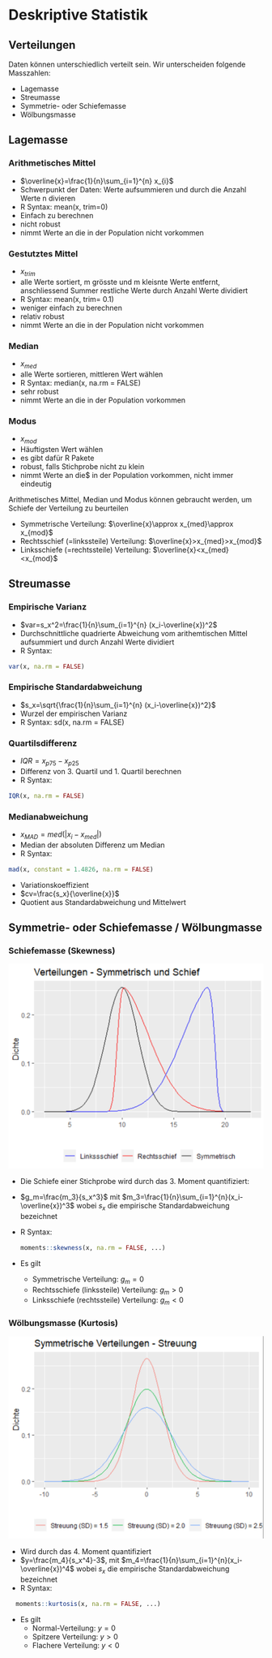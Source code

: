 # Deskriptive Statistik

## Verteilungen

Daten können unterschiedlich verteilt sein. Wir unterscheiden folgende Masszahlen:

* Lagemasse
* Streumasse
* Symmetrie- oder Schiefemasse
* Wölbungsmasse

## Lagemasse

### Arithmetisches Mittel

* $\overline{x}=\frac{1}{n}\sum_{i=1}^{n} x_{i}$
* Schwerpunkt der Daten: Werte aufsummieren und durch die Anzahl Werte n divieren
* R Syntax: mean(x, trim=0)
* Einfach zu berechnen
* nicht robust
* nimmt Werte an die in der Population nicht vorkommen

### Gestutztes Mittel

* $x_{trim}$
* alle Werte sortiert, m grösste und m kleisnte Werte entfernt, anschliessend Summer restliche Werte durch Anzahl Werte dividiert
* R Syntax: mean(x, trim= 0.1)
* weniger einfach zu berechnen
* relativ robust
* nimmt Werte an die in der Population nicht vorkommen

### Median

* $x_{med}$
* alle Werte sortieren, mittleren Wert wählen
* R Syntax: median(x, na.rm = FALSE)
* sehr robust
* nimmt Werte an die in der Population vorkommen

### Modus

* $x_{mod}$
* Häuftigsten Wert wählen
* es gibt dafür R Pakete
* robust, falls Stichprobe nicht zu klein
* nimmt Werte an die$ in der Population vorkommen, nicht immer eindeutig

Arithmetisches Mittel, Median und Modus können gebraucht werden, um Schiefe der Verteilung zu beurteilen

* Symmetrische Verteilung: $\overline{x}\approx x_{med}\approx x_{mod}$
* Rechtsschief (=linkssteile) Verteilung: $\overline{x}>x_{med}>x_{mod}$
* Linksschiefe (=rechtssteile) Verteilung: $\overline{x}<x_{med}<x_{mod}$

## Streumasse

### Empirische Varianz

* $var=s_x^2=\frac{1}{n}\sum_{i=1}^{n} (x_i-\overline{x})^2$
* Durchschnittliche quadrierte Abweichung vom arithemtischen Mittel aufsummiert und durch Anzahl Werte dividiert
* R Syntax:

```r
var(x, na.rm = FALSE)
```

### Empirische Standardabweichung

* $s_x=\sqrt{\frac{1}{n}\sum_{i=1}^{n} (x_i-\overline{x})^2}$
* Wurzel der empirischen Varianz
* R Syntax: sd(x, na.rm = FALSE)

### Quartilsdifferenz

* $IQR=x_{p75}-x_{p25}$
* Differenz von 3. Quartil und 1. Quartil berechnen
* R Syntax:

```r
IQR(x, na.rm = FALSE)
```

### Medianabweichung

* $x_{MAD}=med(|x_i-x_{med}|)$
* Median der absoluten Differenz um Median
* R Syntax:

```r
mad(x, constant = 1.4826, na.rm = FALSE)
```

* Variationskoeffizient
* $cv=\frac{s_x}{\overline{x}}$
* Quotient aus Standardabweichung und Mittelwert

## Symmetrie- oder Schiefemasse / Wölbungmasse

### Schiefemasse (Skewness)

![Ein Bild](data/schiefe.png "Verteilung - Symmetrisch und Schief")

* Die Schiefe einer Stichprobe wird durch das 3. Moment quantifiziert:
* $g_m=\frac{m_3}{s_x^3}$ mit $m_3=\frac{1}{n}\sum_{i=1}^{n}(x_i-\overline{x})^3$ wobei $s_x$ die empirische Standardabweichung bezeichnet
* R Syntax:

  ```r
  moments::skewness(x, na.rm = FALSE, ...)
  ```

* Es gilt
  * Symmetrische Verteilung: $g_m=0$
  * Rechtsschiefe (linkssteile) Verteilung: $g_m>0$
  * Linksschiefe (rechtssteile) Verteilung: $g_m<0$

### Wölbungsmasse (Kurtosis)

![Ein Bild](data/streuung.png "Symmetrische Verteilung - Streuung")

* Wird durch das 4. Moment quantifiziert
* $y=\frac{m_4}{s_x^4}-3$, mit $m_4=\frac{1}{n}\sum_{i=1}^{n}(x_i-\overline{x})^4$ wobei $s_x$ die empirische Standardabweichung bezeichnet
* R Syntax:

```r
  moments::kurtosis(x, na.rm = FALSE, ...)
```

* Es gilt
  * Normal-Verteilung: $y=0$
  * Spitzere Verteilung: $y>0$
  * Flachere Verteilung: $y<0$
